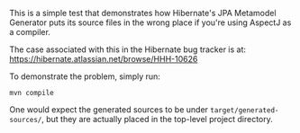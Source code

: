 This is a simple test that demonstrates how Hibernate's JPA Metamodel Generator
puts its source files in the wrong place if you're using AspectJ as a compiler.

The case associated with this in the Hibernate bug tracker is at: https://hibernate.atlassian.net/browse/HHH-10626

To demonstrate the problem, simply run:

```mvn compile```

One would expect the generated sources to be under `target/generated-sources/`,
but they are actually placed in the top-level project directory.
